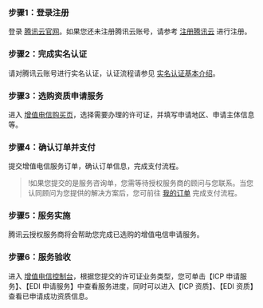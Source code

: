 ### 步骤1：登录注册

登录 [腾讯云官网](https://cloud.tencent.com/login)。如果您还未注册腾讯云账号，请参考 [注册腾讯云](https://cloud.tencent.com/document/product/378/17985) 进行注册。

### 步骤2：完成实名认证

请对腾讯云账号进行实名认证，认证流程请参见 [实名认证基本介绍](https://cloud.tencent.com/document/product/378/3629)。

### 步骤3：选购资质申请服务

进入 [增值电信购买页](https://buy.cloud.tencent.com/vats)，选择需要办理的许可证，并填写申请地区、申请主体信息等。

### 步骤4：确认订单并支付

提交增值电信服务订单，确认订单信息，完成支付流程。

>!如果您提交的是服务咨询单，您需等待授权服务商的顾问与您联系。当您认同顾问为您提供的解决方案后，您可前往 [我的订单](https://console.cloud.tencent.com/expense/deal) 完成支付流程。

### 步骤5：服务实施

腾讯云授权服务商将会帮助您完成已选购的增值电信申请服务。

### 步骤6：服务验收

进入 [增值电信控制台](https://console.cloud.tencent.com/vat)，根据您提交的许可证业务类型，您可单击【ICP 申请服务】、【EDI 申请服务】中查看服务进度，同时可以进入【ICP 资质】、【EDI 资质】查看已申请成功资质信息。
